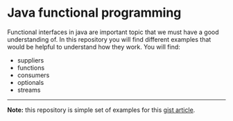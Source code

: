 # Java functional programming
Functional interfaces in java are important topic that we must have a good understanding of.
In this repository you will find different examples that would be helpful to understand how they work.
You will find:
* suppliers
* functions
* consumers
* optionals
* streams
---

**Note:** this repository is simple set of examples for this [gist article](https://gist.github.com/abdorah/28ab6adccd53e6ca74487c08f84c3516).
